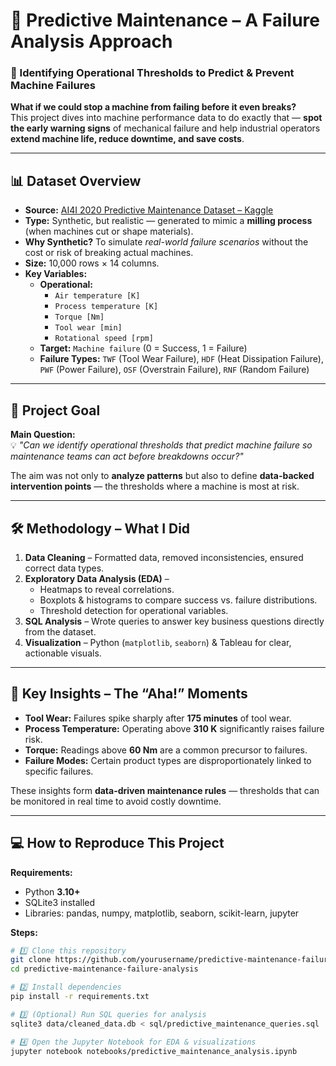 # 🚀 Predictive Maintenance – A Failure Analysis Approach  
### 📍 Identifying Operational Thresholds to Predict & Prevent Machine Failures  

**What if we could stop a machine from failing before it even breaks?**  
This project dives into machine performance data to do exactly that — **spot the early warning signs** of mechanical failure and help industrial operators **extend machine life, reduce downtime, and save costs**.  

---

## 📊 Dataset Overview  

- **Source:** [AI4I 2020 Predictive Maintenance Dataset – Kaggle](https://www.kaggle.com/datasets/stephanmatzka/predictive-maintenance-dataset-ai4i-2020/data)  
- **Type:** Synthetic, but realistic — generated to mimic a **milling process** (when machines cut or shape materials).  
- **Why Synthetic?** To simulate *real-world failure scenarios* without the cost or risk of breaking actual machines.  
- **Size:** 10,000 rows × 14 columns.  
- **Key Variables:**  
  - **Operational:**  
    - `Air temperature [K]`  
    - `Process temperature [K]`  
    - `Torque [Nm]`  
    - `Tool wear [min]`  
    - `Rotational speed [rpm]`  
  - **Target:** `Machine failure` (0 = Success, 1 = Failure)  
  - **Failure Types:** `TWF` (Tool Wear Failure), `HDF` (Heat Dissipation Failure), `PWF` (Power Failure), `OSF` (Overstrain Failure), `RNF` (Random Failure)  

---

## 🎯 Project Goal  

**Main Question:**  
💡 *"Can we identify operational thresholds that predict machine failure so maintenance teams can act before breakdowns occur?"*  

The aim was not only to **analyze patterns** but also to define **data-backed intervention points** — the thresholds where a machine is most at risk.  

---

## 🛠 Methodology – What I Did  

1. **Data Cleaning** – Formatted data, removed inconsistencies, ensured correct data types.  
2. **Exploratory Data Analysis (EDA)** –  
   - Heatmaps to reveal correlations.  
   - Boxplots & histograms to compare success vs. failure distributions.  
   - Threshold detection for operational variables.  
3. **SQL Analysis** – Wrote queries to answer key business questions directly from the dataset.  
4. **Visualization** – Python (`matplotlib`, `seaborn`) & Tableau for clear, actionable visuals.  

---

## 📌 Key Insights – The “Aha!” Moments  

- **Tool Wear:** Failures spike sharply after **175 minutes** of tool wear.  
- **Process Temperature:** Operating above **310 K** significantly raises failure risk.  
- **Torque:** Readings above **60 Nm** are a common precursor to failures.  
- **Failure Modes:** Certain product types are disproportionately linked to specific failures.  

These insights form **data-driven maintenance rules** — thresholds that can be monitored in real time to avoid costly downtime.  

---

## 💻 How to Reproduce This Project  

**Requirements:**  
- Python **3.10+**  
- SQLite3 installed  
- Libraries: pandas, numpy, matplotlib, seaborn, scikit-learn, jupyter  

**Steps:**  

```bash
# 1️⃣ Clone this repository
git clone https://github.com/yourusername/predictive-maintenance-failure-analysis.git
cd predictive-maintenance-failure-analysis

# 2️⃣ Install dependencies
pip install -r requirements.txt

# 3️⃣ (Optional) Run SQL queries for analysis
sqlite3 data/cleaned_data.db < sql/predictive_maintenance_queries.sql

# 4️⃣ Open the Jupyter Notebook for EDA & visualizations
jupyter notebook notebooks/predictive_maintenance_analysis.ipynb
